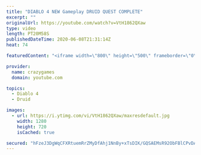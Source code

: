 ```yaml
---
title: "DIABLO 4 NEW Gameplay DRUID QUEST COMPLETE"
excerpt: ""
originalUrl: https://youtube.com/watch?v=VtH1862QXaw
type: video
length: PT20M58S
publishedDateTime: 2020-06-08T21:31:14Z
heat: 74

featuredContent: "<iframe width=\"800\" height=\"500\" frameborder=\"0\" src=\"https://www.youtube.com/embed/VtH1862QXaw\" allow=\"accelerometer; autoplay; encrypted-media; gyroscope; picture-in-picture\" allowfullscreen></iframe>"

provider:
  name: crazygames
  domain: youtube.com

topics:
  - Diablo 4
  - Druid

images:
  - url: https://i.ytimg.com/vi/VtH1862QXaw/maxresdefault.jpg
    width: 1280
    height: 720
    isCached: true

secured: "hFzeJ3DgWqCFXRtuemRrZMyDfAhj1NnBy+xTsDIK/GQSAEMsR92ObFBlCPvDAcdFzFsyaj6zAI2O+o7IqgEJRaooFsb2is/HhPrhnN9PLXz06MF8SEF27QhcIBpglj7HvC/PzYPaPKDl2fHOnA3FgIYAofiXpKlBoh6lGcChsnHZLNi5ElwSwZkxr8CkmNWRtdyagguhgLkKCPYntRY9n1SwAKauO1yjzYx+OcautgF4GPd94IyodKiZsjZ8SjGlWGNwxaFEXQod8WCYrtNzd8fNh20rKmU59pcD3qVVwc+gZ5+SxK2GBbU9MpwN/sPv6c/8HKaImaOgMTg9EoNPbV3F9rxuNnZ7QKWHl0/stIJW1Vc1ysZqw07GK8FECOJwC4NoEdtCeGqV01d7bSBLjplIXs4Uq/LYAiFSTdbXjdQ=;xHBjCBwzpKpNrwyiH5Z3Ag=="
---
```


